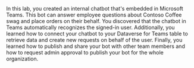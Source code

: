 In this lab, you created an internal chatbot that's embedded in Microsoft Teams. This bot can answer employee questions about Contoso Coffee swag and place orders on their behalf. You discovered that the chatbot in Teams automatically recognizes the signed-in user. Additionally, you learned how to connect your chatbot to your Dataverse for Teams table to retrieve data and create new requests on behalf of the user. Finally, you learned how to publish and share your bot with other team members and how to request admin approval to publish your bot for the whole organization.
